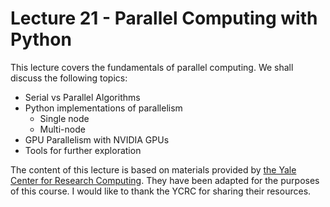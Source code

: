 # Lecture 21 - Parallel Computing with Python

This lecture covers the fundamentals of parallel computing. We shall discuss the following topics:

- Serial vs Parallel Algorithms
- Python implementations of parallelism
  - Single node
  - Multi-node
- GPU Parallelism with NVIDIA GPUs
- Tools for further exploration

The content of this lecture is based on materials provided by [the Yale Center for Research Computing](https://github.com/ycrc/parallel_python/tree/master). They have been adapted for the purposes of this course. I would like to thank the YCRC for sharing their resources.
